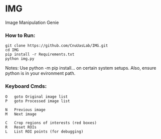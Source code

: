 # IMG #
Image Manipulation Genie

### How to Run: ###
```
git clone https://github.com/CnuUasLab/IMG.git
cd IMG
pip install -r Requirements.txt
python img.py
```

Notes:
Use python -m pip install... on certain system setups.
Also, ensure python is in your evironment path.

### Keyboard Cmds: ###
```
O   goto Original image list
P   goto Processed image list

N   Previous image
M   Next image

C   Crop regions of interests (red boxes)
R   Reset ROIs
L   List ROI points (for debugging)
```